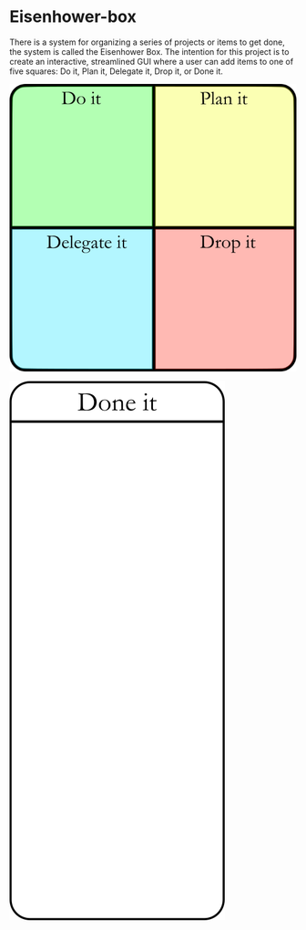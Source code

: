 # Eisenhower-box
There is a system for organizing a series of projects or items to get done, the system is called the Eisenhower Box. The intention for this project is to create an interactive, streamlined GUI where a user can add items to one of five squares: Do it, Plan it, Delegate it, Drop it, or Done it.


![Eisenhower matrix.png](https://github.com/Retrope13/Eisenhower-box/blob/0f7b33789c6e6aa3b987b675dfacf7ab14d157c5/Eisenhower%20matrix.png)

![Done column](https://github.com/Retrope13/Eisenhower-box/blob/e8103eaab970676ac09f2b306fc71dad98623a04/Done%20column.png)
